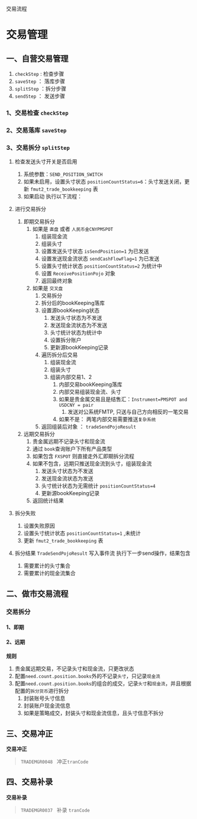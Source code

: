 交易流程

# 交易管理

## 一、自营交易管理



1. `checkStep` : 检查步骤
2. `saveStep` ： 落库步骤
3. `splitStep` ：拆分步骤
4. `sendStep` ： 发送步骤

### 1、交易检查 `checkStep`

### 2、交易落库 `saveStep`

### 3、交易拆分 `splitStep`

1. 检查发送头寸开关是否启用

   1. 系统参数：`SEND_POSITION_SWITCH`
   2. 如果未启用，设置头寸状态 `positionCountStatus=6`：头寸发送关闭，更新 `fmut2_trade_bookkeeping` 表
   3. 如果启动 执行以下流程：

2. 进行交易拆分

   1. 即期交易拆分
      1. 如果是 `直盘` 或者 `人民币金CNYPMSPOT`
         1. 组装现金流
         2. 组装头寸
         3. 设置发送头寸状态 `isSendPosition=1` 为已发送
         4. 设置发送现金流状态 `sendCashFlowFlag=1` 为已发送
         5. 设置头寸统计状态 `positionCountStatus=2` 为统计中
         6. 设置 `ReceivePositionPojo` 对象
         7. 返回最终对象
      2. 如果是 `交叉盘`
         1. 交易拆分
         2. 拆分后的bookKeeping落库
         3. 设置源bookKeeping状态
            1. 发送头寸状态为不发送
            2. 发送现金流状态为不发送
            3. 头寸统计状态为统计中
            4. 设置拆分账户
            5. 更新源bookKeeping记录
         4. 遍历拆分后交易
            1. 组装现金流
            2. 组装头寸
            3. 组装内部交易1、2
               1. 内部交易bookKeeping落库
               2. 内部交易组装现金流、头寸
               3. 如果是贵金属交易且是结售汇：`Instrument=PMSPOT and USDCNY = pair`
                  1. 发送对公系统FMTP, 只送与自己方向相反的一笔交易
               4. 如果不是： 两笔内部交易需要推送`复杂系统`
         5. 返回组装后对象 ： `tradeSendPojoResult`
   2. 远期交易拆分
      1. 贵金属远期不记录头寸和现金流
      2. 通过 `book`查询账户下所有产品类型
      3. 如果包含 `FXSPOT` 则直接走外汇即期拆分流程
      4. 如果不包含，远期只推送现金流到头寸，组装现金流
         1. 发送头寸状态为不发送
         2. 发送现金流状态为发送
         3. 头寸统计状态为无需统计 `positionCountStatus=4`
         4. 更新源bookKeeping记录
      5. 返回统计结果

3. 拆分失败

   1. 设置失败原因
   2. 设置头寸统计状态 `positionCountStatus=1` ,未统计
   3. 更新 `fmut2_trade_bookkeeping` 表

4. 拆分结果 `TradeSendPojoResult` 写入事件流 执行下一步send操作，结果包含

   1. 需要累计的头寸集合
   2. 需要累计的现金流集合

   

## 二、做市交易流程

### 交易拆分

#### 1、即期

#### 2、远期

**规则**

1. 贵金属远期交易，不记录头寸和现金流，只更改状态
2. 配置`need.count.position.books`外的不记录`头寸`，只记录`现金流`
3. 配置`need.count.position.books`的组合的成交，记录`头寸`和`现金流`，并且根据配置的`拆分货币`进行拆分
   1. 封装账号头寸信息
   2. 封装账户现金流信息
   3. 如果是策略成交，封装头寸和现金流信息，且头寸信息不拆分

## 三、交易冲正

**交易冲正**

>  `TRADEMGR0048 `  冲正`tranCode`

## 四、交易补录

**交易补录**

> `TRADEMGR0037 `   补录 `tranCode`

 









